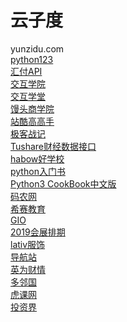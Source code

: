 # 云子度
yunzidu.com  
[python123](https://python123.io/index)  
[汇付API](https://api.cloudpnr.com/eacloud/productIntroduce.html)  
[交互学院](https://www.hsiching.net/)  
[交互学堂](https://www.iamue.com/)  
[馒头商学院](https://www.mtedu.com/course/gid12150/)  
[站酷高高手](https://www.gogoup.com/)  
[极客战记](https://codecombat.163.com/)  
[Tushare财经数据接口](http://tushare.org/index.html)  
[habow好学校](https://hahow.in/)  
[python入门书](http://www.ituring.com.cn/book/1863)  
[Python3 CookBook中文版](https://www.kancloud.cn/kancloud/python3-cookbook#/catalog)  
[码农网](https://www.codercto.com/)  
[希赛教育](https://www.educity.cn/shipin/v4142.html)  
[GIO](https://www.growingio.com/segmentations)  
[2019会展排期](http://www.0755hz.cn/m/view.php?aid=21925)  
[lativ服饰](https://www.lativ.com/)  
[导航站](https://www.lsdhss.com/)  
[英为财情](https://cn.investing.com/)  
[多邻国](http://www.duolingo.cn/)  
[虎课网](https://huke88.com/)  
[投资界](https://www.pedaily.cn/)  
[]()  
[]()  
[]()  
[]()  
[]()  
[]()  
[]()  
[]()  
[]()  
[]()  
[]()  
[]()  
[]()  
